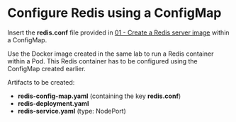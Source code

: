# Configure Redis using a ConfigMap


Insert the **redis.conf** file provided in [01 - Create a Redis server image](../01-Create_a_Redis_server_image/README.md) within a ConfigMap.

Use the Docker image created in the same lab to run a Redis container within a Pod. This Redis container has to be configured using the ConfigMap created earlier.

Artifacts to be created:

- **redis-config-map.yaml** (containing the key **redis.conf**)
- **redis-deployment.yaml** 
- **redis-service.yaml** (type: NodePort)
